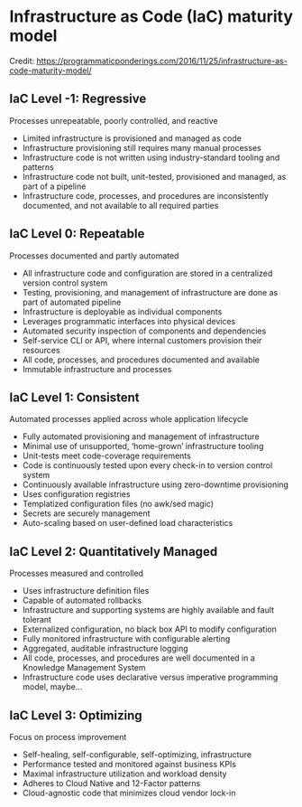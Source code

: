 # Infrastructure as Code (IaC) maturity model

Credit: https://programmaticponderings.com/2016/11/25/infrastructure-as-code-maturity-model/


## IaC Level -1: Regressive

Processes unrepeatable, poorly controlled, and reactive

  * Limited infrastructure is provisioned and managed as code
  * Infrastructure provisioning still requires many manual processes
  * Infrastructure code is not written using industry-standard tooling and patterns
  * Infrastructure code not built, unit-tested, provisioned and managed, as part of a pipeline
  * Infrastructure code, processes, and procedures are inconsistently documented, and not available to all required parties

## IaC Level 0: Repeatable

Processes documented and partly automated

  * All infrastructure code and configuration are stored in a centralized version control system
  * Testing, provisioning, and management of infrastructure are done as part of automated pipeline
  * Infrastructure is deployable as individual components
  * Leverages programmatic interfaces into physical devices
  * Automated security inspection of components and dependencies
  * Self-service CLI or API, where internal customers provision their resources
  * All code, processes, and procedures documented and available
  * Immutable infrastructure and processes

## IaC Level 1: Consistent

Automated processes applied across whole application lifecycle

  * Fully automated provisioning and management of infrastructure
  * Minimal use of unsupported, ‘home-grown’ infrastructure tooling
  * Unit-tests meet code-coverage requirements
  * Code is continuously tested upon every check-in to version control system
  * Continuously available infrastructure using zero-downtime provisioning
  * Uses configuration registries
  * Templatized configuration files (no awk/sed magic)
  * Secrets are securely management
  * Auto-scaling based on user-defined load characteristics

## IaC Level 2: Quantitatively Managed

Processes measured and controlled

  * Uses infrastructure definition files
  * Capable of automated rollbacks
  * Infrastructure and supporting systems are highly available and fault tolerant
  * Externalized configuration, no black box API to modify configuration
  * Fully monitored infrastructure with configurable alerting
  * Aggregated, auditable infrastructure logging
  * All code, processes, and procedures are well documented in a Knowledge Management System
  * Infrastructure code uses declarative versus imperative programming model, maybe…

## IaC Level 3: Optimizing

Focus on process improvement

  * Self-healing, self-configurable, self-optimizing, infrastructure
  * Performance tested and monitored against business KPIs
  * Maximal infrastructure utilization and workload density
  * Adheres to Cloud Native and 12-Factor patterns
  * Cloud-agnostic code that minimizes cloud vendor lock-in
